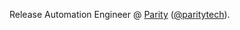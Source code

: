 Release Automation Engineer @ [Parity](https://www.parity.io/) ([@paritytech](https://github.com/paritytech/)).
